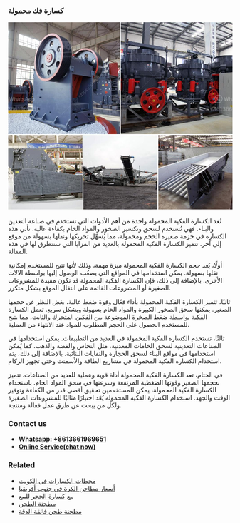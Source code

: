 <h3>كسارة فك محمولة</h3><img src='1701853196.jpg' alt=''><p>تُعد الكسارة الفكية المحمولة واحدة من أهم الأدوات التي تستخدم في صناعة التعدين والبناء. فهي تُستخدم لسحق وتكسير الصخور والمواد الخام بكفاءة عالية. تأتي هذه الكسارة في حزمة صغيرة الحجم ومحمولة، مما يُسهِّل تحريكها ونقلها بسهولة من موقع إلى آخر. تتميز الكسارة الفكية المحمولة بالعديد من المزايا التي سنتطرق لها في هذه المقالة.</p><p>أولًا، يُعد حجم الكسارة الفكية المحمولة ميزة مهمة، وذلك لأنها تتيح للمستخدم إمكانية نقلها بسهولة. يمكن استخدامها في المواقع التي يصعُب الوصول إليها بواسطة الآلات الأخرى. بالإضافة إلى ذلك، فإن الكسارة الفكية المحمولة قد تكون مفيدة للمشروعات الصغيرة أو المشروعات القائمة على انتقال الموقع بشكل متكرر.</p><p>ثانيًا، تتميز الكسارة الفكية المحمولة بأداء فعّال وقوة ضغط عالية، بغض النظر عن حجمها الصغير. يمكنها سحق الصخور الكبيرة والمواد الخام بسهولة وبشكل سريع. تعمل الكسارة الفكية بواسطة ضغط الصخرة الموضوعة بين الفكين المتحرك والثابت، مما يتيح للمستخدم الحصول على الحجم المطلوب للمواد عند الانتهاء من العملية.</p><p>ثالثًا، تستخدم الكسارة الفكية المحمولة في العديد من التطبيقات. يمكن استخدامها في الصناعات التعدينية لسحق الخامات المعدنية، مثل النحاس والفضة والذهب. كما يُمكن استخدامها في مواقع البناء لسحق الحجارة والنفايات البنائية. بالإضافة إلى ذلك، يتم استخدام الكسارة الفكية المحمولة في مشاريع الطاقة والأسمنت وحتى تجهيز الركام.</p><p>في الختام، تعد الكسارة الفكية المحمولة أداة قوية وعملية للعديد من الصناعات. تتميز بحجمها الصغير وقوتها الضغطية المرتفعة وسرعتها في سحق المواد الخام. باستخدام الكسارة الفكية المحمولة، يمكن للمستخدمين تحقيق أقصى قدر من الكفاءة وتوفير الوقت والجهد. استخدام الكسارة الفكية المحمولة يُعَد اختيارًا مثاليًا للمشروعات الصغيرة ولكل من يبحث عن طرق عمل فعالة ومنتجة.</p><h3>Contact us</h3><ul><li><strong>Whatsapp:&nbsp;<a href="https://wa.me/8613661969651">+8613661969651</a></strong></li><li><a href="https://swt.shibang-china.com/?git&amp;zhl&amp;كسارة فك محمولة"><strong>Online Service(chat now)</strong></a></li></ul><h3>Related</h3><ul><li><a href='محطات الكسارات في الكويت.md'>محطات الكسارات في الكويت</a></li><li><a href='أسعار مطاحن الكرة في جنوب أفريقيا.md'>أسعار مطاحن الكرة في جنوب أفريقيا</a></li><li><a href='بيع كسارة الحجر للبيع.md'>بيع كسارة الحجر للبيع</a></li><li><a href='مطحنة الطحن.md'>مطحنة الطحن</a></li><li><a href='مطحنة طحن فائقة الدقة.md'>مطحنة طحن فائقة الدقة</a></li></ul>